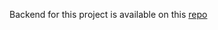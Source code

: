 Backend for this project is available on this [repo](https://github.com/Manoj-Kumar-Munda/watchway-backend)
